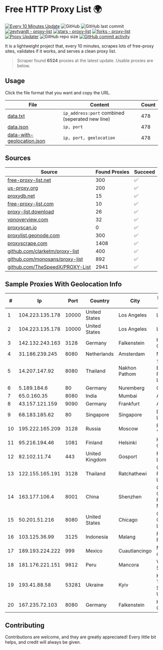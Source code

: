 
# Free HTTP Proxy List 🌍

[![Every 10 Minutes Update](https://github.com/mertguvencli/http-proxy-list/actions/workflows/main.yml/badge.svg?branch=main)](https://github.com/mertguvencli/http-proxy-list/actions/workflows/main.yml)
![GitHub](https://img.shields.io/github/license/mertguvencli/http-proxy-list)
![GitHub last commit](https://img.shields.io/github/last-commit/mertguvencli/http-proxy-list)
[![zevtyardt - proxy-list](https://img.shields.io/static/v1?label=zevtyardt&message=proxy-list&color=blue&logo=github)](https://github.com/zevtyardt/proxy-list "Go to GitHub repo")
[![stars - proxy-list](https://img.shields.io/github/stars/zevtyardt/proxy-list?style=social)](https://github.com/zevtyardt/proxy-list)
[![forks - proxy-list](https://img.shields.io/github/forks/zevtyardt/proxy-list?style=social)](https://github.com/zevtyardt/proxy-list)
[![Proxy Updater](https://github.com/zevtyardt/proxy-list/workflows/Proxy%20Updater/badge.svg)](https://github.com/zevtyardt/proxy-list/actions?query=workflow:"Proxy+Updater")
![GitHub repo size](https://img.shields.io/github/repo-size/zevtyardt/proxy-list)
[![GitHub commit activity](https://img.shields.io/github/commit-activity/m/zevtyardt/proxy-list?logo=commits)](https://github.com/zevtyardt/proxy-list/commits/main)

It is a lightweight project that, every 10 minutes, scrapes lots of free-proxy sites, validates if it works, and serves a clean proxy list.

> Scraper found **6524** proxies at the latest update. Usable proxies are below.

## Usage

Click the file format that you want and copy the URL.

|File|Content|Count|
|----|-------|-----|
|[data.txt](https://raw.githubusercontent.com/mertguvencli/http-proxy-list/main/proxy-list/data.txt)|`ip_address:port` combined (seperated new line)|478|
|[data.json](https://raw.githubusercontent.com/mertguvencli/http-proxy-list/main/proxy-list/data.json)|`ip, port`|478|
|[data-with-geolocation.json](https://raw.githubusercontent.com/mertguvencli/http-proxy-list/main/proxy-list/data-with-geolocation.json)|`ip, port, geolocation`|478|

## Sources

|Source|Found Proxies|Succeed|
|------|-------------|-------|
|[free-proxy-list.net](https://free-proxy-list.net)|300|✅|
|[us-proxy.org](https://www.us-proxy.org)|200|✅|
|[proxydb.net](http://proxydb.net)|15|✅|
|[free-proxy-list.com](https://free-proxy-list.com/?page=&port=&type%5B%5D=http&type%5B%5D=https&up_time=0&search=Search)|10|✅|
|[proxy-list.download](https://www.proxy-list.download/HTTP)|26|✅|
|[vpnoverview.com](https://vpnoverview.com/privacy/anonymous-browsing/free-proxy-servers)|32|✅|
|[proxyscan.io](https://www.proxyscan.io)|0|✅|
|[proxylist.geonode.com](https://proxylist.geonode.com/api/proxy-list?limit=300&page=1&sort_by=lastChecked&sort_type=desc&protocols=http,https)|300|✅|
|[proxyscrape.com](https://api.proxyscrape.com/v2/?request=displayproxies&protocol=http&timeout=10000&country=all&ssl=all&anonymity=all)|1408|✅|
|[github.com/clarketm/proxy-list](https://raw.githubusercontent.com/clarketm/proxy-list/master/proxy-list-raw.txt)|400|✅|
|[github.com/monosans/proxy-list](https://raw.githubusercontent.com/monosans/proxy-list/main/proxies/http.txt)|892|✅|
|[github.com/TheSpeedX/PROXY-List](https://raw.githubusercontent.com/TheSpeedX/PROXY-List/master/http.txt)|2941|✅|


## Sample Proxies With Geolocation Info

|#|Ip|Port|Country|City|Internet Service Provider|
|-|--|----|-------|----|-------------------------|
|1|104.223.135.178|10000|United States|Los Angeles|LayerHost|
|2|104.223.135.178|10000|United States|Los Angeles|LayerHost|
|3|142.132.243.163|3128|Germany|Falkenstein|Hetzner Online GmbH|
|4|31.186.239.245|8080|Netherlands|Amsterdam|NetSkope Inc|
|5|14.207.147.92|8080|Thailand|Nakhon Pathom|Triple T Broadband Public Company Limited|
|6|5.189.184.6|80|Germany|Nuremberg|Contabo GmbH|
|7|65.0.160.35|8080|India|Mumbai|Amazon.com|
|8|43.157.121.159|9090|Germany|Frankfurt|Aceville Pte.ltd|
|9|68.183.185.62|80|Singapore|Singapore|DigitalOcean, LLC|
|10|195.222.165.209|3128|Russia|Moscow|PJSC "Vimpelcom"|
|11|95.216.194.46|1081|Finland|Helsinki|Hetzner Online GmbH|
|12|82.102.11.74|443|United Kingdom|Gosport|Redstation Limited|
|13|122.155.165.191|3128|Thailand|Ratchathewi|CAT Telecom Public Company Limited|
|14|163.177.106.4|8001|China|Shenzhen|China Unicom Guangdong Province Network|
|15|50.201.51.216|8080|United States|Chicago|Comcast Cable Communications, LLC|
|16|103.125.36.99|3125|Indonesia|Malang|PT. Eka Mas Republik|
|17|189.193.224.222|999|Mexico|Cuautlancingo|Mega Cable, S.A. de C.V.|
|18|181.176.221.151|9812|Peru|Mancora|VIETTEL PERÚ S.A.C.|
|19|193.41.88.58|53281|Ukraine|Kyiv|Kyiv National Taras Shevchenko University|
|20|167.235.72.103|8080|Germany|Falkenstein|Hetzner Online GmbH|



## Contributing

Contributions are welcome, and they are greatly appreciated! Every
little bit helps, and credit will always be given.

